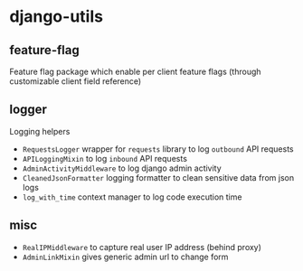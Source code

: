 # django-utils

## feature-flag

Feature flag package which enable per client feature flags (through customizable client field reference)

## logger

Logging helpers

 - `RequestsLogger` wrapper for `requests` library to log `outbound` API requests
 - `APILoggingMixin` to log `inbound` API requests
 - `AdminActivityMiddleware` to log django admin activity
 - `CleanedJsonFormatter` logging formatter to clean sensitive data from json logs 
 - `log_with_time` context manager to log code execution time

## misc

 - `RealIPMiddleware` to capture real user IP address (behind proxy)
 - `AdminLinkMixin` gives generic admin url to change form
